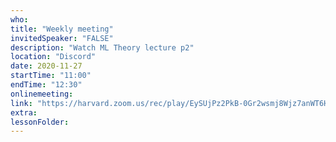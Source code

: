 ```yaml
---
who: 
title: "Weekly meeting"
invitedSpeaker: "FALSE"
description: "Watch ML Theory lecture p2"
location: "Discord"
date: 2020-11-27
startTime: "11:00"
endTime: "12:30"
onlinemeeting: 
link: "https://harvard.zoom.us/rec/play/EySUjPz2PkB-0Gr2wsmj8Wjz7anWT6H0nd09AOu41ewwSRgRkIIEEtfYbDkflvrTTmtpCJMaUHbHGefw.UlIUMW7646qJ2REh?startTime=1602263168000&_x_zm_rtaid=A_4Eql2xSFW4IjR5sGgmDg.1602574646696.036f59064b6c29b7b53ae6f243180af1&_x_zm_rhtaid=351&utm_medium=email&_hsmi=97274653&_hsenc=p2ANqtz-9MDOsfYxCm-8xl9L19LZCFOyymGXbpeuKU9N7_nSmSYjDkZxDlckChSEf0BYracpADldNFYFxCw2uoUjMlJRJOCXJbZu_NXoQmx1YEomfGvTHR_9U&utm_content=97274653&utm_source=hs_email"
extra: 
lessonFolder: 
---
```

